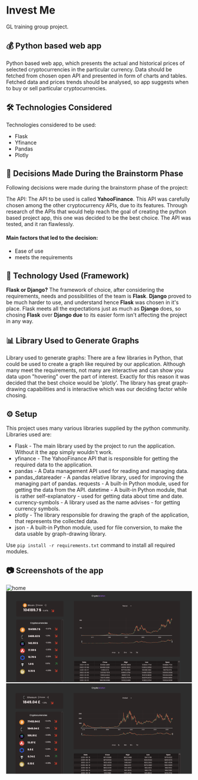 # Invest Me

GL training group project.

## 💰 Python based web app

Python based web app, which presents the actual and historical prices of selected cryptocurrencies in the particular currency. Data should be fetched from chosen open API and presented in form of charts and tables. Fetched data and prices trends should be analysed, so app suggests when to buy or sell particular cryptocurrencies.

## 🛠️ Technologies Considered

Technologies considered to be used:

- Flask
- Yfinance
- Pandas
- Plotly

## 📌 Decisions Made During the Brainstorm Phase

Following decisions were made during the brainstorm phase of the project:

The API: The API to be used is called **YahooFinance**. This API was carefully chosen among the other cryptocurrency APIs, due to its features. Through research of the APIs that would help reach the goal of creating the python based project app, this one was decided to be the best choice. The API was tested, and it ran flawlessly.

#### **Main factors that led to the decision**:

- Ease of use
- meets the requirements

## 🧱 Technology Used (Framework)

**Flask or Django?** The framework of choice, after considering the requirements, needs and possibilities of the team is **Flask**. **Django** proved to be much harder to use, and understand hence **Flask** was chosen in it's place. Flask meets all the expectations just as much as **Django** does, so chosing **Flask** over **Django due** to its easier form isn't affecting the project in any way.

## 📊 Library Used to Generate Graphs

Library used to generate graphs: There are a few libraries in Python, that could be used to create a graph like required by our application. Although many meet the requirements, not many are interactive and can show you data upon "hovering" over the part of interest. Exactly for this reason it was decided that the best choice would be 'plotly'. The library has great graph-drawing capabilities and is interactive which was our deciding factor while chosing.

## ⚙️ Setup

This project uses many various libraries supplied by the python community. Libraries used are:

- Flask - The main library used by the project to run the application. Without it the app simply wouldn't work.
- yfinance - The YahooFinance API that is responsible for getting the required data to the application.
- pandas - A Data management API used for reading and managing data.
- pandas_datareader - A pandas relative library, used for improving the managing part of pandas. requests - A built-in Python module, used for getting the data from the API. datetime - A built-in Python module, that is rather self-explanatory - used for getting data about time and date.
- currency-symbols - A library used as the name advises - for getting currency symbols.
- plotly - The library responsible for drawing the graph of the application, that represents the collected data.
- json - A built-in Python module, used for file conversion, to make the data usable by graph-drawing library.

Use `pip install -r requirements.txt` command to install all required modules.

## 📷 Screenshots of the app

![home](./screenshots/home.png)
![1](./screenshots/1.png)
![2](./screenshots/2.png)
